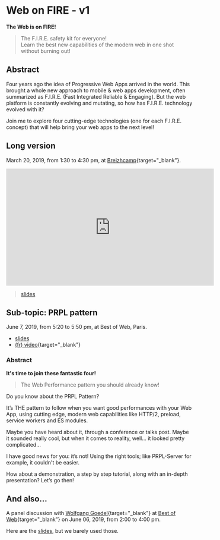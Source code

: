 # Web on FIRE - v1

**The Web is on FIRE!**

> The F.I.R.E. safety kit for everyone!\
> Learn the best new capabilities of the modern web in one shot without burning out!

## Abstract

Four years ago the idea of Progressive Web Apps arrived in the world. This brought a whole new approach to mobile & web apps development, often summarized as F.I.R.E. (Fast Integrated Reliable & Engaging). But the web platform is constantly evolving and mutating, so how has F.I.R.E. technology evolved with it?

Join me to explore four cutting-edge technologies (one for each F.I.R.E. concept) that will help bring your web apps to the next level!

## Long version

March 20, 2019, from 1:30 to 4:30 pm, at [Breizhcamp](https://2019.breizhcamp.org/conference/programme/){target="\_blank"}.

<iframe width="560" height="315" src="https://www.youtube-nocookie.com/embed/OQ-dr-7pLaA" frameborder="0" allow="accelerometer; autoplay; encrypted-media; gyroscope; picture-in-picture" allowfullscreen></iframe>

> <a href="/slides/wof1/breizhcamp-2019.html" target="_blank">slides</a>

## Sub-topic: PRPL pattern

June 7, 2019, from 5:20 to 5:50 pm, at Best of Web, Paris.

- <a href="/slides/wof1/BoW-PRPL-2019.html" target="_blank">slides</a>
- [(fr) video](https://youtu.be/YSn8r0BDKTY){target="\_blank"}

### Abstract

**It's time to join these fantastic four!**

> The Web Performance pattern you should already know!

Do you know about the PRPL Pattern?

It’s THE pattern to follow when you want good performances with your Web App, using cutting edge, modern web capabilities like HTTP/2, preload, service workers and ES modules.

Maybe you have heard about it, through a conference or talks post. Maybe it sounded really cool, but when it comes to reality, well... it looked pretty complicated…

I have good news for you: it’s not! Using the right tools; like PRPL-Server for example, it couldn't be easier.

How about a demonstration, a step by step tutorial, along with an in-depth presentation? Let’s go then!

## And also...

A panel discussion with [Wolfgang Goedel](https://twitter.com/wgoedel){target="\_blank"} at [Best of Web](https://www.bestofweb.paris/2019/){target="\_blank"} on June 06, 2019, from 2:00 to 4:00 pm.

Here are the <a href="/slides/wof1/BoW-workshop-2019.html" target="_blank">slides</a>, but we barely used those.
